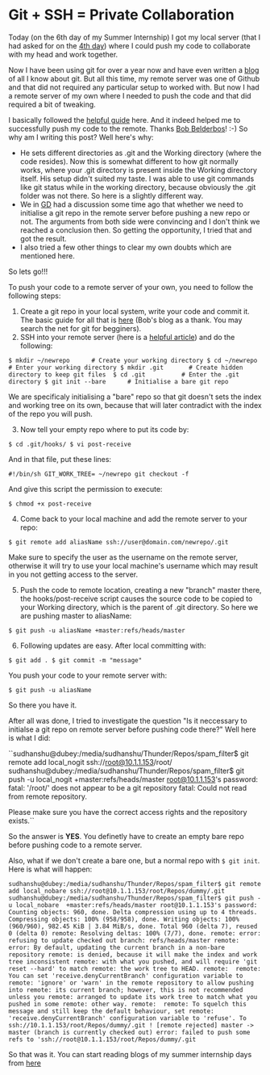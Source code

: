 # Git + SSH = Private Collaboration

Today (on the 6th day of my Summer Internship) I got my local server (that I had asked for on the [4th day](https://hacksd.wordpress.com/2019/06/08/day-4-of-summer-internship/)) where I could push my code to collaborate with my head and work together.

Now I have been using git for over a year now and have even written a [blog](https://hacksd.wordpress.com/2019/02/28/using-git/) of all I know about git. But all this time, my remote server was one of Github and that did not required any particular setup to worked with.
But now I had a remote server of my own where I needed to push the code and that did required a bit of tweaking.

I basically followed the [helpful guide](https://bobbelderbos.com/2012/03/push-code-remote-web-server-git/) here. 
And it indeed helped me to successfully push my code to the remote. Thanks [Bob Belderbos](https://bobbelderbos.com/about)! :-)
So why am I writing this post? Well here's why:

- He sets different directories as .git and the Working directory (where the code resides). Now this is somewhat different to how git normally works, where your .git directory is present inside the Working directory itself. His setup didn't suited my taste. I was able to use git commands like git status while in the working directory, because obviously the .git folder was not there. So here is a slightly different way.
-  We in [GD](http://greatdevelopers.github.io/) had a discussion some time ago that whether we need to initialise a git repo in the remote server before pushing a new repo or not. The arguments from both side were convincing and I don't think we reached a conclusion then. So getting the opportunity, I tried that and got the result.
- I also tried a few other things to clear my own doubts which are mentioned here.

So lets go!!!

To push your code to a remote server of your own, you need to follow the following steps:

1. Create a git repo in your local system, write your code and commit it. The basic guide for all that is [here](https://bobbelderbos.com/2012/02/git-in-a-nutshell/) (Bob's blog as a thank. You may search the net for git for begginers).
2. SSH into your remote server (here is a [helpful article](http://matt.might.net/articles/ssh-hacks/)) and do the following:

``$ mkdir ~/newrepo      # Create your working directory
   $ cd ~/newrepo	  # Enter your working directory
   $ mkdir .git		  # Create hidden directory to keep git files 
   $ cd .git		  # Enter the .git directory
   $ git init --bare	  # Initialise a bare git repo``

We are specificaly initialising a "bare" repo so that git doesn't sets the index and working tree on its own, because that will later contradict with the index of the repo you will push.

3. Now tell your empty repo where to put its code by:

``$ cd .git/hooks/
  $ vi post-receive``

And in that file, put these lines:

``#!/bin/sh
  GIT_WORK_TREE= ~/newrepo git checkout -f``

And give this script the permission to execute:

``$ chmod +x post-receive``

4. Come back to your local machine and add the remote server to your repo:

``$ git remote add aliasName ssh://user@domain.com/newrepo/.git``

Make sure to specify the user as the username on the remote server, otherwise it will try to use your local machine's username which may result in you not getting access to the server.

5. Push the code to remote location, creating a new "branch" master there, the hooks/post-receive script causes the source code to be copied to your Working directory, which is the parent of .git directory. So here we are pushing master to aliasName:

``$ git push -u aliasName +master:refs/heads/master``

6. Following updates are easy. After local committing with: 

``$ git add .
  $ git commit -m "message"`` 
  
You push your code to your remote server with: 

``$ git push -u aliasName``

So there you have it.

After all was done, I tried to investigate the question "Is it neccessary to initialse a git repo on remote server before pushing code there?"
Well here is what I did:

``sudhanshu@dubey:/media/sudhanshu/Thunder/Repos/spam_filter$ git remote add local_nogit ssh://root@10.1.1.153/root/
sudhanshu@dubey:/media/sudhanshu/Thunder/Repos/spam_filter$ git push -u local_nogit  +master:refs/heads/master
root@10.1.1.153's password: 
fatal: '/root/' does not appear to be a git repository
fatal: Could not read from remote repository.

Please make sure you have the correct access rights
and the repository exists.``

So the answer is **YES**.
You definetly have to create an empty bare repo before pushing code to a remote server.

Also, what if we don't create a bare one, but a normal repo with ``$ git init``. Here is what will happen:

``sudhanshu@dubey:/media/sudhanshu/Thunder/Repos/spam_filter$ git remote add local_nobare ssh://root@10.1.1.153/root/Repos/dummy/.git
sudhanshu@dubey:/media/sudhanshu/Thunder/Repos/spam_filter$ git push -u local_nobare  +master:refs/heads/master
root@10.1.1.153's password: 
Counting objects: 960, done.
Delta compression using up to 4 threads.
Compressing objects: 100% (958/958), done.
Writing objects: 100% (960/960), 982.45 KiB | 3.84 MiB/s, done.
Total 960 (delta 7), reused 0 (delta 0)
remote: Resolving deltas: 100% (7/7), done.
remote: error: refusing to update checked out branch: refs/heads/master
remote: error: By default, updating the current branch in a non-bare repository
remote: is denied, because it will make the index and work tree inconsistent
remote: with what you pushed, and will require 'git reset --hard' to match
remote: the work tree to HEAD.
remote: 
remote: You can set 'receive.denyCurrentBranch' configuration variable to
remote: 'ignore' or 'warn' in the remote repository to allow pushing into
remote: its current branch; however, this is not recommended unless you
remote: arranged to update its work tree to match what you pushed in some
remote: other way.
remote: 
remote: To squelch this message and still keep the default behaviour, set
remote: 'receive.denyCurrentBranch' configuration variable to 'refuse'.
To ssh://10.1.1.153/root/Repos/dummy/.git
 ! [remote rejected] master -> master (branch is currently checked out)
error: failed to push some refs to 'ssh://root@10.1.1.153/root/Repos/dummy/.git``

So that was it. You can start reading blogs of my summer internship days from [here](https://hacksd.wordpress.com/2019/06/05/day-1-of-summer-internship/)



